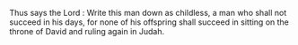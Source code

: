 Thus says the Lord : Write this man down as childless, a man who shall not succeed in his days, for none of his offspring shall succeed in sitting on the throne of David and ruling again in Judah.

